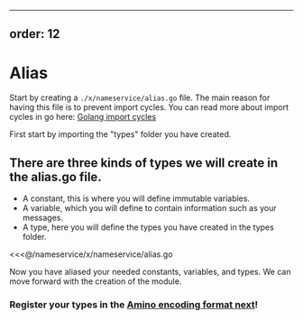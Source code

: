  ---
 order: 12
 ---

# Alias

Start by creating a `./x/nameservice/alias.go` file. The main reason for having this file is to prevent import cycles. You can read more about import cycles in go here: [Golang import cycles](https://stackoverflow.com/questions/28256923/import-cycle-not-allowed)

First start by importing the "types" folder you have created.

## There are three kinds of types we will create in the alias.go file.

- A constant, this is where you will define immutable variables.
- A variable, which you will define to contain information such as your messages.
- A type, here you will define the types you have created in the types folder.

<<<@/nameservice/x/nameservice/alias.go

Now you have aliased your needed constants, variables, and types. We can move forward with the creation of the module.

### Register your types in the [Amino encoding format next](./codec.md)!
